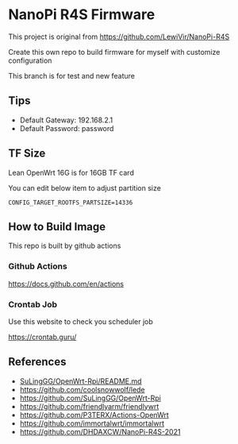 # NanoPi R4S Firmware

This project is original from https://github.com/LewiVir/NanoPi-R4S

Create this own repo to build firmware for myself with customize configuration

This branch is for test and new feature

## Tips
* Default Gateway: 192.168.2.1
* Default Password: password

## TF Size
Lean OpenWrt 16G is for 16GB TF card

You can edit below item to adjust partition size
```
CONFIG_TARGET_ROOTFS_PARTSIZE=14336
```

## How to Build Image
This repo is built by github actions

### Github Actions
https://docs.github.com/en/actions

### Crontab Job
Use this website to check you scheduler job

https://crontab.guru/

## References
* [SuLingGG/OpenWrt-Rpi/README.md](https://github.com/SuLingGG/OpenWrt-Rpi/blob/main/README.md)
* https://github.com/coolsnowwolf/lede
* https://github.com/SuLingGG/OpenWrt-Rpi
* https://github.com/friendlyarm/friendlywrt
* https://github.com/P3TERX/Actions-OpenWrt
* https://github.com/immortalwrt/immortalwrt
* https://github.com/DHDAXCW/NanoPi-R4S-2021
